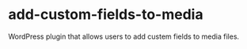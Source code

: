 # add-custom-fields-to-media
WordPress plugin that allows users to add custem fields to media files.

